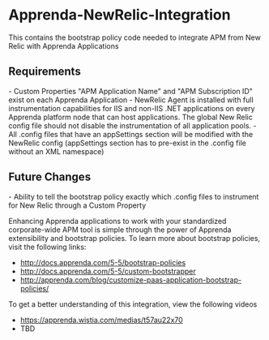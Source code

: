 <h1>Apprenda-NewRelic-Integration</h1>

This contains the bootstrap policy code needed to integrate APM from New Relic with Apprenda Applications

<h2>Requirements</h2>
-  Custom Properties "APM Application Name" and "APM Subscription ID" exist on each Apprenda Application
- NewRelic Agent is installed with full instrumentation capabilities for IIS and non-IIS .NET applications on every Apprenda platform node that can host applications. The global New Relic config file should not disable the instrumentation of all application pools.
- All .config files that have an appSettings section will be modified with the NewRelic config (appSettings section has to pre-exist in the .config file without an XML namespace)

<h2>Future Changes</h2>
- Ability to tell the bootstrap policy exactly which .config files to instrument for New Relic through a Custom Property

Enhancing Apprenda applications to work with your standardized corporate-wide APM tool is simple through the power of Apprenda extensibility and bootstrap policies. To learn more about bootstrap policies, visit the following links:
- http://docs.apprenda.com/5-5/bootstrap-policies
- http://docs.apprenda.com/5-5/custom-bootstrapper
- http://apprenda.com/blog/customize-paas-application-bootstrap-policies/

To get a better understanding of this integration, view the following videos
- https://apprenda.wistia.com/medias/t57au22x70
- TBD
